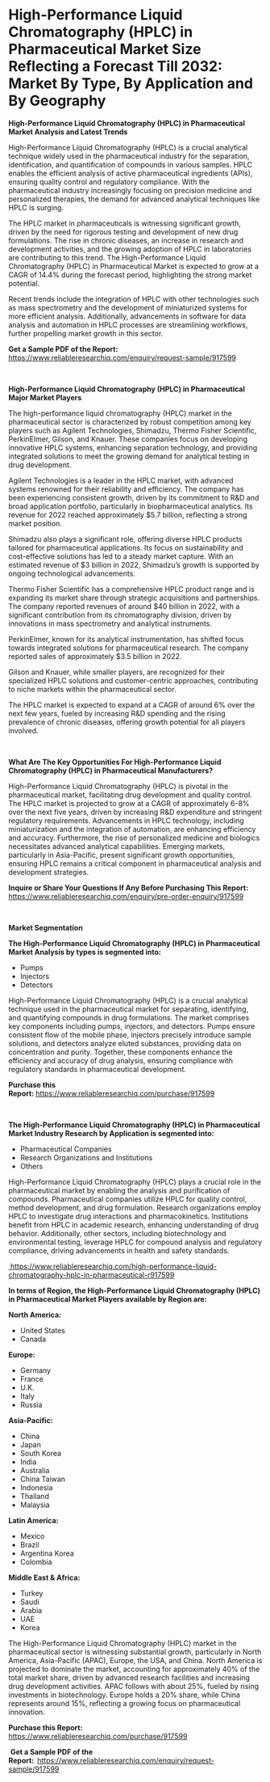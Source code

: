 <p><h1>High-Performance Liquid Chromatography (HPLC) in Pharmaceutical Market Size Reflecting a Forecast Till 2032: Market By Type, By Application and By Geography</h1></p><p><strong>High-Performance Liquid Chromatography (HPLC) in Pharmaceutical Market Analysis and Latest Trends</strong></p>
<p><p>High-Performance Liquid Chromatography (HPLC) is a crucial analytical technique widely used in the pharmaceutical industry for the separation, identification, and quantification of compounds in various samples. HPLC enables the efficient analysis of active pharmaceutical ingredients (APIs), ensuring quality control and regulatory compliance. With the pharmaceutical industry increasingly focusing on precision medicine and personalized therapies, the demand for advanced analytical techniques like HPLC is surging.</p><p>The HPLC market in pharmaceuticals is witnessing significant growth, driven by the need for rigorous testing and development of new drug formulations. The rise in chronic diseases, an increase in research and development activities, and the growing adoption of HPLC in laboratories are contributing to this trend. The High-Performance Liquid Chromatography (HPLC) in Pharmaceutical Market is expected to grow at a CAGR of 14.4% during the forecast period, highlighting the strong market potential.</p><p>Recent trends include the integration of HPLC with other technologies such as mass spectrometry and the development of miniaturized systems for more efficient analysis. Additionally, advancements in software for data analysis and automation in HPLC processes are streamlining workflows, further propelling market growth in this sector.</p></p>
<p><strong>Get a Sample PDF of the Report:&nbsp;</strong> <a href="https://www.reliableresearchiq.com/enquiry/request-sample/917599?utm_campaign=2924&utm_medium=2&utm_source=Github&utm_content=ia&utm_term=13042025&utm_id=high-performance-liquid-chromatography-hplc-in-pharmaceutical">https://www.reliableresearchiq.com/enquiry/request-sample/917599</a></p>
<p>&nbsp;</p>
<p><strong>High-Performance Liquid Chromatography (HPLC) in Pharmaceutical Major Market Players</strong></p>
<p><p>The high-performance liquid chromatography (HPLC) market in the pharmaceutical sector is characterized by robust competition among key players such as Agilent Technologies, Shimadzu, Thermo Fisher Scientific, PerkinElmer, Gilson, and Knauer. These companies focus on developing innovative HPLC systems, enhancing separation technology, and providing integrated solutions to meet the growing demand for analytical testing in drug development.</p><p>Agilent Technologies is a leader in the HPLC market, with advanced systems renowned for their reliability and efficiency. The company has been experiencing consistent growth, driven by its commitment to R&D and broad application portfolio, particularly in biopharmaceutical analytics. Its revenue for 2022 reached approximately $5.7 billion, reflecting a strong market position.</p><p>Shimadzu also plays a significant role, offering diverse HPLC products tailored for pharmaceutical applications. Its focus on sustainability and cost-effective solutions has led to a steady market capture. With an estimated revenue of $3 billion in 2022, Shimadzu’s growth is supported by ongoing technological advancements.</p><p>Thermo Fisher Scientific has a comprehensive HPLC product range and is expanding its market share through strategic acquisitions and partnerships. The company reported revenues of around $40 billion in 2022, with a significant contribution from its chromatography division, driven by innovations in mass spectrometry and analytical instruments.</p><p>PerkinElmer, known for its analytical instrumentation, has shifted focus towards integrated solutions for pharmaceutical research. The company reported sales of approximately $3.5 billion in 2022.</p><p>Gilson and Knauer, while smaller players, are recognized for their specialized HPLC solutions and customer-centric approaches, contributing to niche markets within the pharmaceutical sector.</p><p>The HPLC market is expected to expand at a CAGR of around 6% over the next few years, fueled by increasing R&D spending and the rising prevalence of chronic diseases, offering growth potential for all players involved.</p></p>
<p>&nbsp;</p>
<p><strong>What Are The Key Opportunities For High-Performance Liquid Chromatography (HPLC) in Pharmaceutical Manufacturers?</strong></p>
<p><p>High-Performance Liquid Chromatography (HPLC) is pivotal in the pharmaceutical market, facilitating drug development and quality control. The HPLC market is projected to grow at a CAGR of approximately 6-8% over the next five years, driven by increasing R&D expenditure and stringent regulatory requirements. Advancements in HPLC technology, including miniaturization and the integration of automation, are enhancing efficiency and accuracy. Furthermore, the rise of personalized medicine and biologics necessitates advanced analytical capabilities. Emerging markets, particularly in Asia-Pacific, present significant growth opportunities, ensuring HPLC remains a critical component in pharmaceutical analysis and development strategies.</p></p>
<p><strong>Inquire or Share Your Questions If Any Before Purchasing This Report:</strong> <a href="https://www.reliableresearchiq.com/enquiry/pre-order-enquiry/917599?utm_campaign=2924&utm_medium=2&utm_source=Github&utm_content=ia&utm_term=13042025&utm_id=high-performance-liquid-chromatography-hplc-in-pharmaceutical">https://www.reliableresearchiq.com/enquiry/pre-order-enquiry/917599</a></p>
<p>&nbsp;</p>
<p><strong>Market Segmentation</strong></p>
<p><strong>The High-Performance Liquid Chromatography (HPLC) in Pharmaceutical Market Analysis by types is segmented into:</strong></p>
<p><ul><li>Pumps</li><li>Injectors</li><li>Detectors</li></ul></p>
<p><p>High-Performance Liquid Chromatography (HPLC) is a crucial analytical technique used in the pharmaceutical market for separating, identifying, and quantifying compounds in drug formulations. The market comprises key components including pumps, injectors, and detectors. Pumps ensure consistent flow of the mobile phase, injectors precisely introduce sample solutions, and detectors analyze eluted substances, providing data on concentration and purity. Together, these components enhance the efficiency and accuracy of drug analysis, ensuring compliance with regulatory standards in pharmaceutical development.</p></p>
<p><strong>Purchase this Report:&nbsp;</strong><a href="https://www.reliableresearchiq.com/purchase/917599?utm_campaign=2924&utm_medium=2&utm_source=Github&utm_content=ia&utm_term=13042025&utm_id=high-performance-liquid-chromatography-hplc-in-pharmaceutical">https://www.reliableresearchiq.com/purchase/917599</a></p>
<p>&nbsp;</p>
<p><strong>The High-Performance Liquid Chromatography (HPLC) in Pharmaceutical Market Industry Research by Application is segmented into:</strong></p>
<p><ul><li>Pharmaceutical Companies</li><li>Research Organizations and Institutions</li><li>Others</li></ul></p>
<p><p>High-Performance Liquid Chromatography (HPLC) plays a crucial role in the pharmaceutical market by enabling the analysis and purification of compounds. Pharmaceutical companies utilize HPLC for quality control, method development, and drug formulation. Research organizations employ HPLC to investigate drug interactions and pharmacokinetics. Institutions benefit from HPLC in academic research, enhancing understanding of drug behavior. Additionally, other sectors, including biotechnology and environmental testing, leverage HPLC for compound analysis and regulatory compliance, driving advancements in health and safety standards.</p></p>
<p><a href="https://www.reliableresearchiq.com/high-performance-liquid-chromatography-hplc-in-pharmaceutical-r917599?utm_campaign=2924&utm_medium=2&utm_source=Github&utm_content=ia&utm_term=13042025&utm_id=high-performance-liquid-chromatography-hplc-in-pharmaceutical">&nbsp;https://www.reliableresearchiq.com/high-performance-liquid-chromatography-hplc-in-pharmaceutical-r917599</a></p>
<p><strong>In terms of Region, the High-Performance Liquid Chromatography (HPLC) in Pharmaceutical Market Players available by Region are:</strong></p>
<p>
    <p> <strong> North America: </strong>
        <ul>
            <li>United States</li>
            <li>Canada</li>
        </ul>
        </p> 
    <p> <strong> Europe: </strong>
        <ul>
            <li>Germany</li>
            <li>France</li>
            <li>U.K.</li>
            <li>Italy</li>
            <li>Russia</li>
        </ul>
        </p> 
    <p> <strong> Asia-Pacific: </strong>
        <ul>
            <li>China</li>
            <li>Japan</li>
            <li>South Korea</li>
            <li>India</li>
            <li>Australia</li>
            <li>China Taiwan</li>
            <li>Indonesia</li>
            <li>Thailand</li>
            <li>Malaysia</li>
        </ul>
        </p> 
    <p> <strong> Latin America: </strong>
        <ul>
            <li>Mexico</li>
            <li>Brazil</li>
            <li>Argentina Korea</li>
            <li>Colombia</li>
        </ul>
        </p> 
    <p> <strong> Middle East & Africa: </strong>
        <ul>
            <li>Turkey</li>
            <li>Saudi</li>
            <li>Arabia</li>
            <li>UAE</li>
            <li>Korea</li>
        </ul>
    </p>
    </p>
<p><p>The High-Performance Liquid Chromatography (HPLC) market in the pharmaceutical sector is witnessing substantial growth, particularly in North America, Asia-Pacific (APAC), Europe, the USA, and China. North America is projected to dominate the market, accounting for approximately 40% of the total market share, driven by advanced research facilities and increasing drug development activities. APAC follows with about 25%, fueled by rising investments in biotechnology. Europe holds a 20% share, while China represents around 15%, reflecting a growing focus on pharmaceutical innovation.</p></p>
<p><strong>Purchase this Report: </strong><a href="https://www.reliableresearchiq.com/purchase/917599?utm_campaign=2924&utm_medium=2&utm_source=Github&utm_content=ia&utm_term=13042025&utm_id=high-performance-liquid-chromatography-hplc-in-pharmaceutical">https://www.reliableresearchiq.com/purchase/917599</a></p>
<p>&nbsp;<strong>Get a Sample PDF of the Report:&nbsp;&nbsp;</strong><a href="https://www.reliableresearchiq.com/enquiry/request-sample/917599?utm_campaign=2924&utm_medium=2&utm_source=Github&utm_content=ia&utm_term=13042025&utm_id=high-performance-liquid-chromatography-hplc-in-pharmaceutical">https://www.reliableresearchiq.com/enquiry/request-sample/917599</a></p>
<p><strong></strong></p>
<p><p></p><p></p><p></p></p>